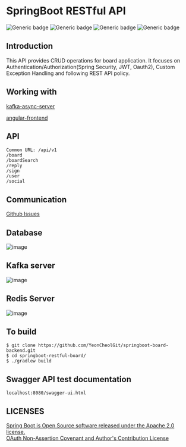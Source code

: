 # SpringBoot RESTful API
![Generic badge](https://img.shields.io/badge/JDK-11-red.svg)
![Generic badge](https://img.shields.io/badge/SrpingBoot-2.4.4-green.svg)
![Generic badge](https://img.shields.io/badge/Redis-2.5.2-blue.svg)
![Generic badge](https://img.shields.io/badge/Kafka-2.7.6-blue.svg)

## Introduction
This API provides CRUD operations for board application. It focuses on Authentication/Authorization(Spring Security, JWT, Oauth2), Custom Exception Handling and following REST API policy.


## Working with
[kafka-async-server](https://github.com/YeonCheolGit/kafka-async-server)

[angular-frontend](https://github.com/YeonCheolGit/angular-frontend)

## API
```
Common URL: /api/v1
/board
/boardSearch
/reply
/sign
/user
/social
```

## Communication
[Github Issues](https://github.com/YeonCheolGit/springboot-restful-api-board/issues)

## Database
![image](https://user-images.githubusercontent.com/65603611/130247367-da3ba798-5d17-43e6-a06a-7096e187460b.png)
## Kafka server
![image](https://user-images.githubusercontent.com/65603611/131687448-2e6c8292-e9ef-42af-a4f4-1931cd6887b8.png)
## Redis Server
![image](https://user-images.githubusercontent.com/65603611/126900762-68d6dd4c-51ef-4a9e-8edf-f63629a75ded.png)

## To build
```
$ git clone https://github.com/YeonCheolGit/springboot-board-backend.git
$ cd springboot-restful-board/
$ ./gradlew build
```

## Swagger API test documentation
```
localhost:8080/swagger-ui.html
```

## LICENSES
[Spring Boot is Open Source software released under the Apache 2.0 license.](https://www.apache.org/licenses/)  
[OAuth Non-Assertion Covenant and Author's Contribution License](https://oauth.net/license/core/1.0/)

